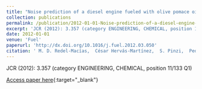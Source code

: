 ```yaml
---
title: "Noise prediction of a diesel engine fueled with olive pomace oil methyl ester blended with diesel fuel"
collection: publications
permalink: /publication/2012-01-01-Noise-prediction-of-a-diesel-engine-fueled-with-olive-pomace-oil-methyl-ester-blended-with-diesel-fuel
excerpt: 'JCR (2012): 3.357 (category ENGINEERING, CHEMICAL, position 11/133 Q1)'
date: 2012-01-01
venue: 'Fuel'
paperurl: 'http://dx.doi.org/10.1016/j.fuel.2012.03.050'
citation: ' M. D. Redel-Macías,  César Hervás-Martínez,  S. Pinzi,  Pedro Antonio Gutiérrez,  A. J. Cubero-Atienza,  M. P. Dorado, &quot;Noise prediction of a diesel engine fueled with olive pomace oil methyl ester blended with diesel fuel.&quot; Fuel, 2012.'
---
```

JCR (2012): 3.357 (category ENGINEERING, CHEMICAL, position 11/133 Q1)

[Access paper here](http://dx.doi.org/10.1016/j.fuel.2012.03.050){:target="_blank"}
